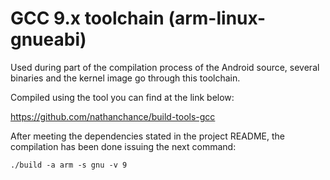 GCC 9.x toolchain (arm-linux-gnueabi)
====================================

Used during part of the compilation process of the Android source, several binaries and the kernel image go through this toolchain.

Compiled using the tool you can find at the link below:

https://github.com/nathanchance/build-tools-gcc

After meeting the dependencies stated in the project README, the compilation has been done issuing the next command:

`./build -a arm -s gnu -v 9`
